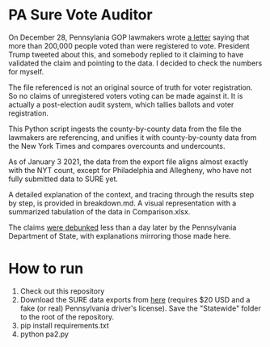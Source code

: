 # PA Sure Vote Auditor
On December 28, Pennsylania GOP lawmakers wrote [a letter](http://www.repfrankryan.com/News/18754/Latest-News/PA-Lawmakers-Numbers-Don%E2%80%99t-Add-Up,-Certification-of-Presidential-Results-Premature-and-In-Error) saying that more than 200,000 people voted than were registered to vote. President Trump tweeted about this, and somebody replied to it claiming to have validated the claim and pointing to the data. I decided to check the numbers for myself.

The file referenced is not an original source of truth for voter registration. So no claims of unregistered voters voting can be made against it. It is actually a post-election audit system, which tallies ballots and voter registration.

This Python script ingests the county-by-county data from the file the lawmakers are referencing, and unifies it with county-by-county data from the New York Times and compares overcounts and undercounts.

As of January 3 2021, the data from the export file aligns almost exactly with the NYT count, except for Philadelphia and Allegheny, who have not fully submitted data to SURE yet.

A detailed explanation of the context, and tracing through the results step by step, is provided in breakdown.md. A visual representation with a summarized tabulation of the data in Comparison.xlsx.

The claims [were debunked](https://www.dos.pa.gov/about-us/Documents/statements/2020-12-29-Response-PA-GOP-Legislators-Misinformation.pdf) less than a day later by the Pennsylvania Department of State, with explanations mirroring those made here.

# How to run
1. Check out this repository
2. Download the SURE data exports from [here](https://www.pavoterservices.pa.gov/Pages/PurchasePAFULLVoterExport.aspx) (requires $20 USD and a fake (or real) Pennsylvania driver's license). Save the "Statewide" folder to the root of the repository.
3. pip install requirements.txt
4. python pa2.py